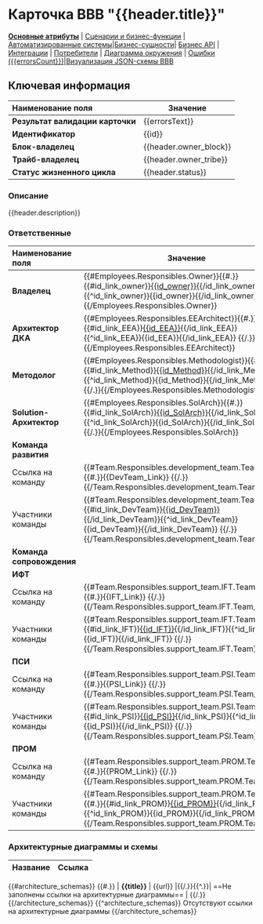 # Карточка BBB "{{header.title}}"

**[Основные атрибуты](/entities/automated_capability/automated_capability_card?id={{id}})** | [Сценарии и бизнес-функции](/entities/automated_capability/automated_capability_card_page_functions?id={{id}}) |[Автоматизированные системы](/entities/automated_capability/automated_capability_card_page_systems?id={{id}})|[Бизнес-сущности](/entities/automated_capability/automated_capability_card_page_business_entities?id={{id}})| [Бизнес API](/entities/automated_capability/automated_capability_card_page_interfaces?id={{id}}) | [Интеграции](/entities/automated_capability/automated_capability_card_page_integrations?id={{id}}) | [Потребители](/entities/automated_capability/automated_capability_card_page_consumers?id={{id}}) | [Диаграмма окружения](/entities/automated_capability/automated_capability_card_page_environment_diagram?id={{id}}) | [Ошибки ({{errorsCount}})](/entities/automated_capability/automated_capability_card_page_errors?id={{id}})|[Визуализация JSON-схемы BBB](/entities/automated_capability/automated_capability_card_page_bbb_pasport?id={{id}})


## Ключевая информация
| Наименование поля                             | Значение                                     |
|:----------------------------------------------|----------------------------------------------|
| **Результат валидации карточки**              | {{errorsText}}                               | 
| **Идентификатор**                             | {{id}}                                       |  
| **Блок-владелец**                             | {{header.owner_block}}                       |
| **Трайб-владелец**                            | {{header.owner_tribe}}                       |
| **Статус жизненного цикла**                   | {{header.status}}                            |
### Описание  
 {{header.description}}

### Ответственные
| Наименование поля                             | Значение                                                                                                                                                                                                                                  |
|:----------------------------------------------|-------------------------------------------------------------------------------------------------------------------------------------------------------------------------------------------------------------------------------------------|
| **Владелец**                                  | {{#Employees.Responsibles.Owner}}{{#.}}{{#id_link_owner}}[{{id_owner}}]({{id_link_owner}}){{/id_link_owner}}{{^id_link_owner}}{{id_owner}}{{/id_link_owner}}{{/.}}{{/Employees.Responsibles.Owner}}                                       |
| **Архитектор ДКА**                            | {{#Employees.Responsibles.EEArchitect}}{{#.}}{{#id_link_EEA}}[{{id_EEA}}]({{id_link_EEA}}){{/id_link_EEA}}{{^id_link_EEA}}{{id_EEA}}{{/id_link_EEA}}  {{/.}}{{/Employees.Responsibles.EEArchitect}}                                       |
| **Методолог**                                 | {{#Employees.Responsibles.Methodologist}}{{#.}}{{#id_link_Method}}[{{id_Method}}]({{id_link_Method}}){{/id_link_Method}}{{^id_link_Method}}{{id_Method}}{{/id_link_Method}}  {{/.}}{{/Employees.Responsibles.Methodologist}}              |
| **Solution-Архитектор**                       | {{#Employees.Responsibles.SolArch}}{{#.}}{{#id_link_SolArch}}[{{id_SolArch}}]({{id_link_SolArch}}){{/id_link_SolArch}}{{^id_link_SolArch}}{{id_SolArch}}{{/id_link_SolArch}}  {{/.}}{{/Employees.Responsibles.SolArch}}                   |
| **Команда развития**                          |                                                                                                                                                                                                                                           |
| Ссылка на команду                             | {{#Team.Responsibles.development_team.Team_link}}{{#.}}{{DevTeam_Link}}  {{/.}}{{/Team.Responsibles.development_team.Team_link}}                                                                                                          |
| Участники команды                             | {{#Team.Responsibles.development_team.Team}}{{#.}}{{#id_link_DevTeam}}[{{id_DevTeam}}]({{id_link_DevTeam}}){{/id_link_DevTeam}}{{^id_link_DevTeam}}{{id_DevTeam}}{{/id_link_DevTeam}}  {{/.}}{{/Team.Responsibles.development_team.Team}} |
| **Команда сопровождения**                     |                                                                                                                                                                                                                                           |
| **ИФТ**                                       |                                                                                                                                                                                                                                           |
| Ссылка на команду                             | {{#Team.Responsibles.support_team.IFT.Team_link}}{{#.}}{{IFT_Link}}  {{/.}}{{/Team.Responsibles.support_team.IFT.Team_link}}                                                                                                              |
| Участники команды                             | {{#Team.Responsibles.support_team.IFT.Team}}{{#.}}{{#id_link_IFT}}[{{id_IFT}}]({{id_link_IFT}}){{/id_link_IFT}}{{^id_link_IFT}}{{id_IFT}}{{/id_link_IFT}}  {{/.}}{{/Team.Responsibles.support_team.IFT.Team}}                             |
| **ПСИ**                                       |                                                                                                                                                                                                                                           |
| Ссылка на команду                             | {{#Team.Responsibles.support_team.PSI.Team_link}}{{#.}}{{PSI_Link}}  {{/.}}{{/Team.Responsibles.support_team.PSI.Team_link}}                                                                                                              |
| Участники команды                             | {{#Team.Responsibles.support_team.PSI.Team}}{{#.}}{{#id_link_PSI}}[{{id_PSI}}]({{id_link_PSI}}){{/id_link_PSI}}{{^id_link_PSI}}{{id_PSI}}{{/id_link_PSI}}  {{/.}}{{/Team.Responsibles.support_team.PSI.Team}}                             |
| **ПРОМ**                                      |                                                                                                                                                                                                                                           |
| Ссылка на команду                             | {{#Team.Responsibles.support_team.PROM.Team_link}}{{#.}}{{PROM_Link}}  {{/.}}{{/Team.Responsibles.support_team.PROM.Team_link}}                                                                                                           |
| Участники команды                             | {{#Team.Responsibles.support_team.PROM.Team}}{{#.}}{{#id_link_PROM}}[{{id_PROM}}]({{id_link_PROM}}){{/id_link_PROM}}{{^id_link_PROM}}{{id_PROM}}{{/id_link_PROM}}  {{/.}}{{/Team.Responsibles.support_team.PROM.Team}}                    |


### Архитектурные диаграммы и схемы
| Название | Ссылка  |
|:---------|:----------------------------------|
{{#architecture_schemas}}
{{#.}}
| **{{title}}**  | {{url}} |{{/.}}{{^.}}| ==Не заполнены ссылки на архитектурные диаграммы== |
{{/.}}
{{/architecture_schemas}}
{{^architecture_schemas}}
Отсутствуют ссылки на архитектурные диаграммы
{{/architecture_schemas}}

